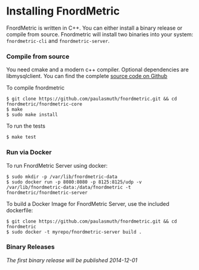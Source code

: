 Installing FnordMetric
======================

FnordMetric is written in C++. You can either install a binary release or compile
from source. Fnordmetric will install two binaries into your system: `fnordmetric-cli`
and `fnordmetric-server`.

### Compile from source

You need cmake and a modern c++ compiler. Optional dependencies are libmysqlclient.
You can find the complete [source code on Github](http://github.com/paulasmuth/fnordmetric)

To compile fnordmetric

    $ git clone https://github.com/paulasmuth/fnordmetric.git && cd fnordmetric/fnordmetric-core
    $ make
    $ sudo make install

To run the tests

    $ make test

### Run via Docker

To run FnordMetric Server using docker:

    $ sudo mkdir -p /var/lib/fnordmetric-data
    $ sudo docker run -p 8080:8080 -p 8125:8125/udp -v /var/lib/fnordmetric-data:/data/fnordmetric -t fnordmetric/fnordmetric-server

To build a Docker Image for FnordMetric Server, use the included dockerfile:

    $ git clone https://github.com/paulasmuth/fnordmetric.git && cd fnordmetric
    $ sudo docker -t myrepo/fnordmetric-server build .

### Binary Releases

_The first binary release will be published 2014-12-01_
